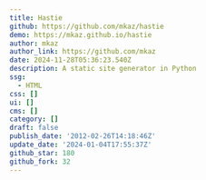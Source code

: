 ```yaml
---
title: Hastie
github: https://github.com/mkaz/hastie
demo: https://mkaz.github.io/hastie
author: mkaz
author_link: https://github.com/mkaz
date: 2024-11-28T05:36:23.540Z
description: A static site generator in Python
ssg:
  - HTML
css: []
ui: []
cms: []
category: []
draft: false
publish_date: '2012-02-26T14:18:46Z'
update_date: '2024-01-04T17:55:37Z'
github_star: 180
github_fork: 32
---
```

